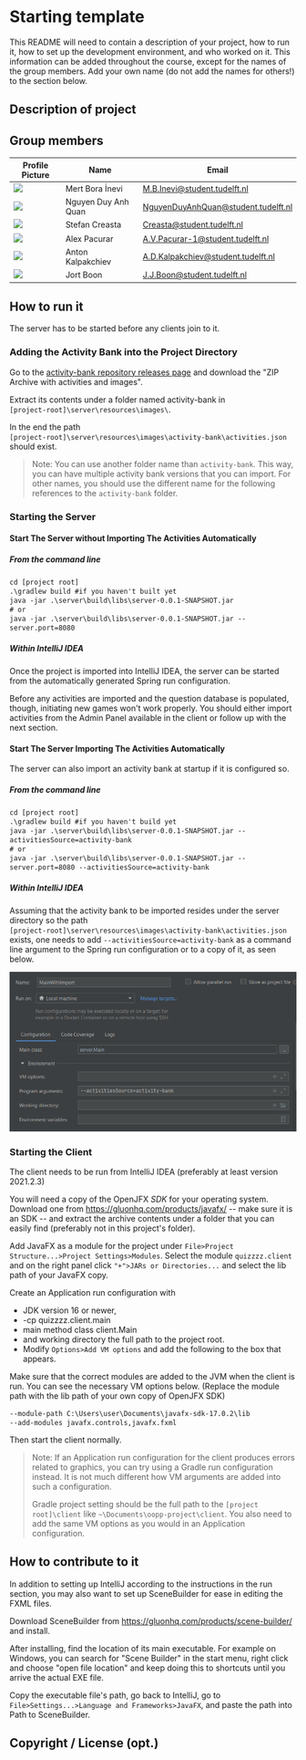 # Starting template

This README will need to contain a description of your project, how to run it, how to set up the development environment, and who worked on it.
This information can be added throughout the course, except for the names of the group members.
Add your own name (do not add the names for others!) to the section below.

## Description of project

## Group members

| Profile Picture | Name                | Email                               |
|---|---------------------|-------------------------------------|
|![](https://gitlab.ewi.tudelft.nl/uploads/-/system/user/avatar/4765/avatar.png?width=50)| Mert Bora İnevi     | M.B.Inevi@student.tudelft.nl        |
| ![](https://secure.gravatar.com/avatar/4b5f3392146b1d1d4fd6f72160491492?s=50&d=identicon) | Nguyen Duy Anh Quan | NguyenDuyAnhQuan@student.tudelft.nl |
| ![](https://cdn.vox-cdn.com/thumbor/HWPOwK-35K4Zkh3_t5Djz8od-jE=/0x86:1192x710/fit-in/1200x630/cdn.vox-cdn.com/uploads/chorus_asset/file/22312759/rickroll_4k.jpg)| Stefan Creasta      | Creasta@student.tudelft.nl          |
| ![](https://secure.gravatar.com/avatar/e7f1f03a262adfea4a79b04419a980cd?s=800&d=identicon)| Alex Pacurar        | A.V.Pacurar-1@student.tudelft.nl    |
| ![](https://en.protothema.gr/wp-content/uploads/2020/11/griz88.jpg)| Anton Kalpakchiev   | A.D.Kalpakchiev@student.tudelft.nl  |
| ![](https://eu.ui-avatars.com/api/?name=JB&amp;length=4&amp;size=50&amp;color=DDD&amp;background=389fff&amp;font-size=0.325)| Jort Boon           | J.J.Boon@student.tudelft.nl         |

<!-- Instructions (remove once assignment has been completed -->
<!-- - Add (only!) your own name to the table above (use Markdown formatting) -->
<!-- - Mention your *student* email address -->
<!-- - Preferably add a recognizable photo, otherwise add your GitLab photo -->
<!-- - (please make sure the photos have the same size) --> 

## How to run it

The server has to be started before any clients join to it.

### Adding the Activity Bank into the Project Directory

Go to the [activity-bank repository releases page](https://gitlab.ewi.tudelft.nl/cse1105/2021-2022/activity-bank/-/releases) and download the "ZIP Archive with activities and images".

Extract its contents under a folder named activity-bank in\
`[project-root]\server\resources\images\`.

In the end the path\
`[project-root]\server\resources\images\activity-bank\activities.json`\
should exist.

> Note: You can use another folder name than `activity-bank`. This way, you can have multiple activity bank versions that you can import. For other names, you should use the different name for the following references to the `activity-bank` folder.

### Starting the Server

#### Start The Server without Importing The Activities Automatically

##### From the command line
```
cd [project root]
.\gradlew build #if you haven't built yet
java -jar .\server\build\libs\server-0.0.1-SNAPSHOT.jar
# or
java -jar .\server\build\libs\server-0.0.1-SNAPSHOT.jar --server.port=8080
```

##### Within IntelliJ IDEA
Once the project is imported into IntelliJ IDEA, the server can be started from the automatically generated Spring run configuration.

Before any activities are imported and the question database is populated, though, initiating new games won't work properly. You should either import activities from the Admin Panel available in the client or follow up with the next section.

#### Start The Server Importing The Activities Automatically
The server can also import an activity bank at startup if it is configured so.

##### From the command line
```
cd [project root]
.\gradlew build #if you haven't build yet
java -jar .\server\build\libs\server-0.0.1-SNAPSHOT.jar --activitiesSource=activity-bank
# or
java -jar .\server\build\libs\server-0.0.1-SNAPSHOT.jar --server.port=8080 --activitiesSource=activity-bank
```

##### Within IntelliJ IDEA
Assuming that the activity bank to be imported resides under the server directory so the path\
`[project-root]\server\resources\images\activity-bank\activities.json`\
exists, one needs to add `--activitiesSource=activity-bank` as a command line argument to the Spring run configuration or to a copy of it, as seen below.

![](readme-server-run-import.png)

### Starting the Client

The client needs to be run from IntelliJ IDEA (preferably at least version 2021.2.3)

You will need a copy of the OpenJFX *SDK* for your operating system. Download one from https://gluonhq.com/products/javafx/ -- make sure it is an SDK -- and extract the archive contents under a folder that you can easily find (preferably not in this project's folder).

Add JavaFX as a module for the project under `File>Project Structure...>Project Settings>Modules`. Select the module `quizzzz.client` and on the right panel click `"+">JARs or Directories...` and select the lib path of your JavaFX copy.

Create an Application run configuration with
- JDK version 16 or newer,
- -cp quizzzz.client.main
- main method class client.Main
- and working directory the full path to the project root.
- Modify `Options>Add VM options` and add the following to the box that appears.

Make sure that the correct modules are added to the JVM when the client is run. You can see the necessary VM options below. (Replace the module path with the lib path of your own copy of OpenJFX SDK)
```
--module-path C:\Users\user\Documents\javafx-sdk-17.0.2\lib 
--add-modules javafx.controls,javafx.fxml
```

Then start the client normally.

> Note: If an Application run configuration for the client produces errors related to graphics, you can try using a Gradle run configuration instead.
> It is not much different how VM arguments are added into such a configuration.
>
> Gradle project setting should be the full path to the `[project root]\client` like `~\Documents\oopp-project\client`. You also need to add the same VM options as you would in an Application configuration.

## How to contribute to it
In addition to setting up IntelliJ according to the instructions in the run section, you may also want to set up SceneBuilder for ease in editing the FXML files.

Download SceneBuilder from https://gluonhq.com/products/scene-builder/ and install.

After installing, find the location of its main executable. For example on Windows, you can search for "Scene Builder" in the start menu,
right click and choose "open file location" and keep doing this to shortcuts until you arrive the actual EXE file.

Copy the executable file's path, go back to IntelliJ, go to `File>Settings...>Language and Frameworks>JavaFX`, and paste the path into Path to SceneBuilder.

## Copyright / License (opt.)
